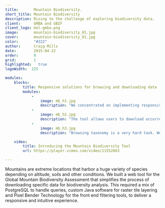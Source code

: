 ```yaml
---
title:       Mountain Biodiversity.
short_title: Mountain Biodiversity
description: Rising to the challenge of exploring biodiversity data.
client:      GMBA and GBIF
client_logo: mol-gmba.png
image:       mountain-biodiversity_01.jpg
cover:       mountain-biodiversity_01.jpg
color:       "#222"
author:      Craig Mills
date:        2015-04-22
order:       9
grid:        1
highlighted:   true
logoWidth:  225

modules:
    blocks:
        title: Responsive solutions for browsing and downloading data
        modules:
            -
                image: mb_h1.jpg
                description: "We concentrated on implementing responsive filtering. Changing the elevation or thermal belt reflects, in an instant, biodiversity changes on the map."
            -
                image: mb_h2.jpg
                description: "The tool allows users to download occurrences data for the selected criteria in a processable and reusable format. This data can be used in further analysis such as niche modelling."
            -
                image: mb_h3.jpg
                description: "Browsing taxonomy is a very hard task. We used our well known column view taxonomic browser to help ease the process."

    video:
        title: Introducing the Mountain Biodiversity Tool
        url: https://player.vimeo.com/video/11552863

---
```


Mountains are extreme locations that harbor a huge variety of species depending on altitude, soils and other conditions. We built a web tool for the Global Mountain Biodiversity Assessment that simplifies the process of downloading specific data for biodiversity analysis. This required a mix of PostgreSQL to handle queries, custom Java software for raster tile layering and Pixel Bender Technology for the front end filtering tools, to deliver a responsive and intuitive experience. 


